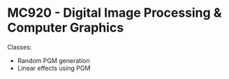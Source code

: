# MC920 - Digital Image Processing &amp; Computer Graphics

Classes:
* Random PGM generation
* Linear effects using PGM
